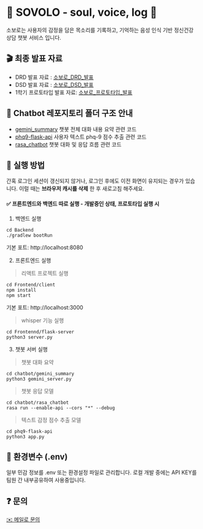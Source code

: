 # 💬 SOVOLO - soul, voice, log 🥯
소보로는 사용자의 감정을 담은 목소리를 기록하고, 기억하는 음성 인식 기반 정신건강 상담 챗봇 서비스 입니다.

## 🎬 최종 발표 자료

- DRD 발표 자료 : [소보로_DRD_발표](https://docs.google.com/presentation/d/1iOLvn2A73YcETnjXgF7QtyAfT1PkmBdRr6MBlQ9AUXI/edit?usp=sharing)
- DSD 발표 자료 : [소보로_DSD_발표](https://docs.google.com/presentation/d/1PfAYHKC4Dy8-8iIWMZnlb3o6rLNwp85HaF3Br5A-St4/edit?usp=sharing)
- 1학기 프로토타입 발표 자료: [소보로_프로토타입_발표](https://www.miricanvas.com/v/14sbzxd)

## 📁 Chatbot 레포지토리 폴더 구조 안내

- [gemini_summary](./gemini_summary) 챗봇 전체 대화 내용 요약 관련 코드
- [phq9-flask-api](./phq9-flask-api) 사용자 텍스트 phq-9 점수 추출 관련 코드
- [rasa_chatbot](./rasa_chatbot) 챗봇 대화 및 응답 흐름 관련 코드

## 🚀 실행 방법

간혹 로그인 세션이 갱신되지 않거나, 로그인 후에도 이전 화면이 유지되는 경우가 있습니다.
이럴 때는 **브라우저 캐시를 삭제** 한 후 새로고침 해주세요.

#### ✅ 프론트엔드와 백엔드 따로 실행 - 개발중인 상태, 프로토타입 실행 시

1. 백엔드 실행
```
cd Backend
./gradlew bootRun
```
기본 포트: http://localhost:8080
</br>

2. 프론트엔드 실행
> 리액트 프로젝트 실행
```
cd Frontend/client
npm install
npm start
```
기본 포트: http://localhost:3000
> whisper 기능 실행
```
cd Frontennd/flask-server
python3 server.py
```

3. 챗봇 서버 실행
> 챗봇 대화 요약
```
cd chatbot/gemini_summary
python3 gemini_server.py
```
> 챗봇 응답 모델
```
cd chatbot/rasa_chatbot
rasa run --enable-api --cors "*" --debug
```
> 텍스트 감정 점수 추출 모델
```
cd phq9-flask-api
python3 app.py
```

## 🔐 환경변수 (.env)

일부 민감 정보를 .env 또는 환경설정 파일로 관리합니다.
로컬 개발 중에는 API KEY를 팀원 간 내부공유하여 사용중입니다.

## ❓ 문의

[✉️ 메일로 문의](mailto:03dayun03@yu.ac.kr)
